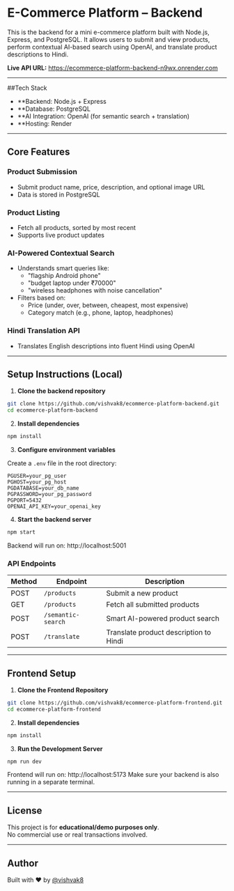 # E-Commerce Platform – Backend
This is the backend for a mini e-commerce platform built with Node.js, Express, and PostgreSQL. It allows users to submit and view products, perform contextual AI-based search using OpenAI, and translate product descriptions to Hindi.

**Live API URL:** https://ecommerce-platform-backend-n9wx.onrender.com

---

##Tech Stack

- **Backend: Node.js + Express
- **Database: PostgreSQL
- **AI Integration: OpenAI (for semantic search + translation)
- **Hosting: Render

---

## Core Features

### Product Submission
- Submit product name, price, description, and optional image URL
- Data is stored in PostgreSQL

### Product Listing
- Fetch all products, sorted by most recent
- Supports live product updates

### AI-Powered Contextual Search
- Understands smart queries like:
  - "flagship Android phone"
  - "budget laptop under ₹70000"
  - "wireless headphones with noise cancellation"
- Filters based on:
  - Price (under, over, between, cheapest, most expensive)
  - Category match (e.g., phone, laptop, headphones)

### Hindi Translation API
- Translates English descriptions into fluent Hindi using OpenAI

---

## Setup Instructions (Local)

1. **Clone the backend repository**

```bash
git clone https://github.com/vishvak8/ecommerce-platform-backend.git
cd ecommerce-platform-backend
```

2. **Install dependencies**

```bash
npm install
```

3. **Configure environment variables**

Create a `.env` file in the root directory:

```env
PGUSER=your_pg_user
PGHOST=your_pg_host
PGDATABASE=your_db_name
PGPASSWORD=your_pg_password
PGPORT=5432
OPENAI_API_KEY=your_openai_key
```

4. **Start the backend server**

```bash
npm start
```
Backend will run on: http://localhost:5001

### API Endpoints

| Method | Endpoint           | Description                              |
|--------|--------------------|------------------------------------------|
| POST   | `/products`        | Submit a new product                     |
| GET    | `/products`        | Fetch all submitted products             |
| POST   | `/semantic-search` | Smart AI-powered product search          |
| POST   | `/translate`       | Translate product description to Hindi   |

---

## Frontend Setup

1. **Clone the Frontend Repository**

```bash
git clone https://github.com/vishvak8/ecommerce-platform-frontend.git
cd ecommerce-platform-frontend
```

2. **Install dependencies**

```bash
npm install
```

3. **Run the Development Server**

```bash
npm run dev
```

Frontend will run on: http://localhost:5173
Make sure your backend is also running in a separate terminal.

---

## License

This project is for **educational/demo purposes only**.  
No commercial use or real transactions involved.

---

## Author

Built with ❤️ by [@vishvak8](https://github.com/vishvak8)
